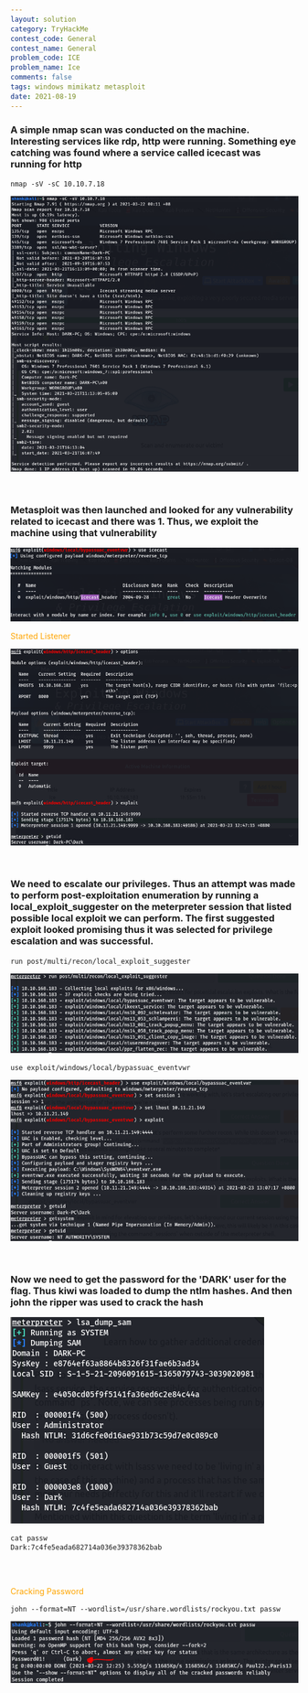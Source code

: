 ```yaml
---
layout: solution
category: TryHackMe
contest_code: General
contest_name: General
problem_code: ICE
problem_name: Ice
comments: false
tags: windows mimikatz metasploit
date: 2021-08-19
---
```


### A simple nmap scan was conducted on the machine. Interesting services like rdp, http were running. Something eye catching was found where a service called icecast was running for http
```
nmap -sV -sC 10.10.7.18
```
![Image](https://raw.githubusercontent.com/DJShankyShoe/Website/master/assets/Platforms/TryHackMe/Ice/nmap.png)

‎


###  Metasploit was then launched and looked for any vulnerability related to icecast and there was 1. Thus, we exploit the machine using that vulnerability

![Image](https://raw.githubusercontent.com/DJShankyShoe/Website/master/assets/Platforms/TryHackMe/Ice/metasploit.png)

<p style="color:orange;">‎Started Listener</p>

![Image](https://raw.githubusercontent.com/DJShankyShoe/Website/master/assets/Platforms/TryHackMe/Ice/listener.png)

‎


### We need to escalate our privileges. Thus an attempt was made to perform post-exploitation enumeration by running a local_exploit_suggester on the meterpreter session that listed possible local exploit we can perform. The first suggested exploit looked promising thus it was selected for privilege escalation and was successful. 
```
run post/multi/recon/local_exploit_suggester
```
![Image](https://raw.githubusercontent.com/DJShankyShoe/Website/master/assets/Platforms/TryHackMe/Ice/exploit_suggester.png)

```
use exploit/windows/local/bypassuac_eventvwr
```
![Image](https://raw.githubusercontent.com/DJShankyShoe/Website/master/assets/Platforms/TryHackMe/Ice/priv_escal.png)


‎


### Now we need to get the password for the 'DARK' user for the flag. Thus kiwi was loaded to dump the ntlm hashes. And then john the ripper was used to crack the hash

![Image](https://raw.githubusercontent.com/DJShankyShoe/Website/master/assets/Platforms/TryHackMe/Ice/hashdump.png)

<pre 
  class="command-line" 
  data-prompt="shank@kali:~$ " 
  data-output="2"
><code class="language-bash">cat passw
Dark:7c4fe5eada682714a036e39378362bab
</code>
</pre> 

‎
<p style="color:orange;">‎Cracking Password</p>

```
john --format=NT --wordlist=/usr/share.wordlists/rockyou.txt passw
```
‎![Image](https://raw.githubusercontent.com/DJShankyShoe/Website/master/assets/Platforms/TryHackMe/Ice/crack_pass.png)

